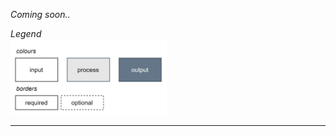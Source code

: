 *Coming soon..*

*Legend*<br>
<img src="../.imgs/legend.png" alt="Legend for the flowchart" width="250"/>
<hr>